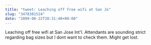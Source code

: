 ```yaml
---
title: "tweet: Leaching off free wifi at San Jo"
slug: "3478381524"
date: "2009-08-22T20:31:40+00:00"
---
```

Leaching off free wifi at San Jose Int'l. Attendants are sounding strict regarding bag sizes but I dont want to check them. Might get lost.